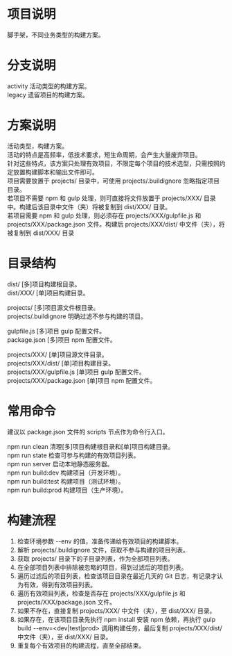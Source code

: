# 项目说明

脚手架，不同业务类型的构建方案。  

# 分支说明

activity 活动类型的构建方案。  
legacy 遗留项目的构建方案。  

# 方案说明

活动类型，构建方案。  
活动的特点是高频率，低技术要求，短生命周期，会产生大量废弃项目。  
针对这些特点，该方案只处理有效项目，不限定每个项目的技术选型，只需按照约定放置构建脚本和输出文件即可。  
项目需要放置于 projects/ 目录中，可使用 projects/.buildignore 忽略指定项目目录。  
若项目不需要 npm 和 gulp 处理，则可直接将文件放置于 projects/XXX/ 目录中。构建后该目录中文件（夹）将被复制到 dist/XXX/ 目录。  
若项目需要 npm 和 gulp 处理，则必须存在 projects/XXX/gulpfile.js 和 projects/XXX/package.json 文件。构建后 projects/XXX/dist/ 中文件（夹），将被复制到 dist/XXX/ 目录   

# 目录结构

dist/ [多]项目构建根目录。  
dist/XXX/ [单]项目构建目录。  

projects/ [多]项目源文件根目录。  
projects/.buildignore 明确过滤不参与构建的项目。  

gulpfile.js [多]项目 gulp 配置文件。  
package.json [多]项目 npm 配置文件。  

projects/XXX/ [单]项目源文件目录。  
projects/XXX/dist/ [单]项目构建目录。  
projects/XXX/gulpfile.js [单]项目 gulp 配置文件。  
projects/XXX/package.json [单]项目 npm 配置文件。  

# 常用命令

建议以 package.json 文件的 scripts 节点作为命令行入口。  

npm run clean 清理[多]项目构建根目录和[单]项目构建目录。  
npm run state 检查可参与构建的有效项目列表。  
npm run server 启动本地静态服务器。  
npm run build:dev 构建项目（开发环境）。  
npm run build:test 构建项目（测试环境）。  
npm run build:prod 构建项目（生产环境）。  

# 构建流程

1. 检查环境参数 --env 的值，准备传递给有效项目的构建脚本。  
2. 解析 projects/.buildignore 文件，获取不参与构建的项目列表。  
3. 获取 projects/ 目录下的子目录列表，作为全部项目列表。  
4. 在全部项目列表中排除被忽略的项目，得到过滤后的项目列表。  
5. 遍历过滤后的项目列表，检查该项目目录在最近几天的 Git 日志，有记录才认为有效，得到有效项目列表。  
6. 遍历有效项目列表，检查是否存在 projects/XXX/gulpfile.js 和 projects/XXX/package.json 文件。  
7. 如果不存在，直接复制 projects/XXX/ 中文件（夹），至 dist/XXX/ 目录。  
8. 如果存在，在该项目目录先执行 npm install 安装 npm 依赖，再执行 gulp build --env=<dev|test|prod> 调用构建任务，最后复制 projects/XXX/dist/ 中文件（夹），至 dist/XXX/ 目录。  
9. 重复每个有效项目的构建流程，直至全部结束。  
